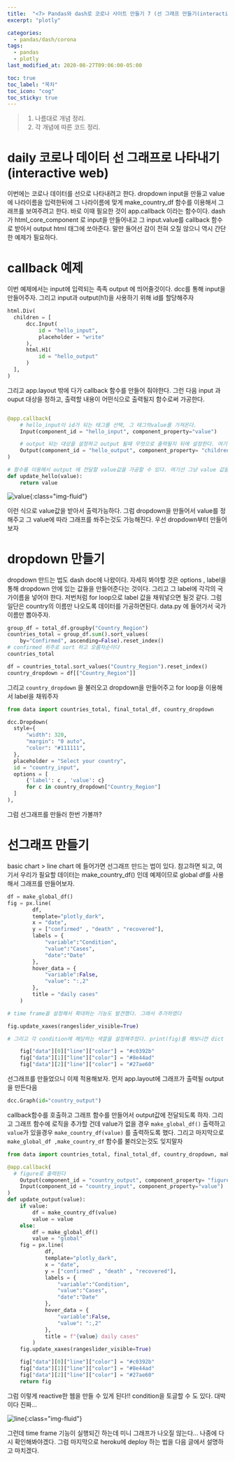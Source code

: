 ```yaml
---
title:  "<7> Pandas와 dash로 코로나 사이트 만들기 7 (선 그래프 만들기(interactive web))"
excerpt: "plotly"

categories:
  - pandas/dash/corona
tags:
  - pandas
  - plotly
last_modified_at: 2020-08-27T09:06:00-05:00

toc: true
toc_label: "목차"
toc_icon: "cog"
toc_sticky: true
---
```


> 1. 나름대로 개념 정리.  
> 2. 각 개념에 따른 코드 정리.  


# daily 코로나 데이터 선 그래프로 나타내기(interactive web)

이번에는 코로나 데이터를 선으로 나타내려고 한다. dropdown input을 만들고 value에 나라이름을 입력한뒤에 그 나라이름에 맞게 make_country_df 함수를 이용해서 그래프를 보여주려고 한다. 바로 이때 필요한 것이 app.callback 이라는 함수이다. dash 가 html_core_component 로 input을 만들어내고 그 input.value를 callback 함수로 받아서 output html 태그에 쏘아준다. 말만 들어선 감이 전혀 오질 않으니 역시 간단한 예제가 필요하다.

# callback 예제

이번 예제에서는 input에 입력되는 족족 output 에 띄어줄것이다. dcc를 통해 input을 만들어주자. 그리고 input과 output(h1)을 사용하기 위해 id를 할당해주자

```python
html.Div(
  children = [
      dcc.Input(
          id = "hello_input",
          placeholder = "write"
      ),
      html.H1(
          id = "hello_output"
      )
  ],
)
```
그리고 app.layout 밖에 다가 callback 함수를 만들어 줘야한다. 그런 다음 input 과 ouput 대상을 정하고, 출력할 내용이 어떤식으로 출력될지 함수로써 가공한다.

```python

@app.callback(
    # hello_input이 id가 되는 태그를 선택, 그 태그의value를 가져온다.
    Input(component_id = "hello_input", component_property="value")

    # output 되는 대상을 설정하고 output 될때 무엇으로 출력될지 뒤에 설정한다. 여기선 hello_output 이 id에 해당하는 태그를 고르고 children의 형태로 출력되도록 했다. ("classname","figure"등등 어떤걸로도 가능함)
    Output(component_id = "hello_output", component_property= "children"),
)

# 함수를 이용해서 output 에 전달할 value값을 가공할 수 있다. 여기선 그냥 value 값을 바로 받아서 전달하는 거다.
def update_hello(value):
    return value
```

![value](https://yeonghunko.github.io/assets/img/corona/value.png){:class="img-fluid"}

이런 식으로 value값을 받아서 출력가능하다. 그럼 dropdown을 만들어서 value를 정해주고 그 value에 따라 그래프를 쏴주는것도 가능해진다. 우선 dropdown부터 만들어보자

# dropdown 만들기

dropdown 만드는 법도 dash doc에 나왔이다. 자세히 봐야할 것은 options , label을 통해 dropdown 안에 있는 값들을 만들어준다는 것이다. 그리고 그 label에 각각의 국가이름을 넣어야 한다. 저번처럼 for loop으로 label 값을 채워넣으면 될것 같다. 그럼 일단은 country의 이름만 나오도록 데이터를 가공하면된다. data.py 에 들어가서 국가이름만 뽑아주자.

```python
group_df = total_df.groupby("Country_Region")
countries_total = group_df.sum().sort_values(
    by="Confirmed", ascending=False).reset_index()
# confirmed 위주로 sort 하고 오름차순이다
countries_total

df = countries_total.sort_values("Country_Region").reset_index()
country_dropdown = df[["Country_Region"]]
```
그리고 `country_dropdown` 을 불러오고 dropdown을 만들어주고 for loop을 이용해서 label을 채워주자
```python
from data import countries_total, final_total_df, country_dropdown

dcc.Dropdown(
  style={
      "width": 320,
      "margin": "0 auto",
      "color": "#111111",
  },
  placeholder = "Select your country", 
  id = "country_input",
  options = [
      {'label': c , 'value': c}
      for c in country_dropdown["Country_Region"]
  ] 
),
```
그럼 선그래프를 만들러 한번 가볼까?

# 선그래프 만들기

basic chart >  line chart 에 들어가면 선그래프 만드는 법이 있다. 참고하면 되고, 여기서 우리가 필요할 데이터는 make_country_df() 인데 예제이므로 global df를 사용해서 그래프를 만들어보자.

```python
df = make_global_df()
fig = px.line(
        df,
        template="plotly_dark",
        x = "date", 
        y = ["confirmed" , "death" , "recovered"],
        labels = {
            "variable":"Condition",
            "value":"Cases",
            "date":"Date"
        },
        hover_data = {
            "variable":False,
            "value": ":,2"
        },
        title = "daily cases"
    )

# time frame을 설정해서 확대하는 기능도 발견했다. 그래서 추가하였다

fig.update_xaxes(rangeslider_visible=True)

# 그리고 각 condition에 해당하는 색깔을 설정해주었다. print(fig)를 해보니깐 dict 형태로 되어있었고 line color를 바꿀 수 있다는 걸 확인했다.

    fig["data"][0]["line"]["color"] = "#c0392b"
    fig["data"][1]["line"]["color"] = "#8e44ad"
    fig["data"][2]["line"]["color"] = "#27ae60"
```
선그래프를 만들었으니 이제 적용해보자. 먼저 app.layout에 그래프가 출력될 output을 만든다음

```python
dcc.Graph(id="country_output")
```

callback함수를 호출하고 그래프 함수를 만들어서 output값에 전달되도록 하자. 그리고 그래프 함수에 로직을 추가할 건데 value가 없을 경우 `make_global_df()` 출력하고 `value`가 있을경우 `make_country_df(value)` 를 출력하도록 했다. 그리고 마지막으로 `make_global_df ,make_country_df` 함수를 불러오는것도 잊지말자

```python
from data import countries_total, final_total_df, country_dropdown, make_global_df ,make_country_df

@app.callback(
  # figure로 출력된다
    Output(component_id = "country_output", component_property= "figure"),
    Input(component_id = "country_input", component_property="value")
)
def update_output(value):
    if value:
        df = make_country_df(value)
        value = value
    else:
        df = make_global_df()
        value = "global"
    fig = px.line(
            df,
            template="plotly_dark",
            x = "date", 
            y = ["confirmed" , "death" , "recovered"],
            labels = {
                "variable":"Condition",
                "value":"Cases",
                "date":"Date"
            },
            hover_data = {
                "variable":False,
                "value": ":,2"
            },
            title = f"{value} daily cases"
        )
    fig.update_xaxes(rangeslider_visible=True)

    fig["data"][0]["line"]["color"] = "#c0392b"
    fig["data"][1]["line"]["color"] = "#8e44ad"
    fig["data"][2]["line"]["color"] = "#27ae60"
    return fig
```
그럼 이렇게 reactive한 웹을 만들 수 있게 된다!! condition을 토글할 수 도 있다. 대박이다 진짜... 

![line](https://yeonghunko.github.io/assets/img/corona/line.png){:class="img-fluid"}

그런데 time frame 기능이 실행되긴 하는데 미니 그래프가 나오질 않는다... 나중에 다시 확인해봐야겠다. 그럼 마지막으로 heroku에 deploy 하는 법을 다음 글에서 설명하고 마치겠다.




